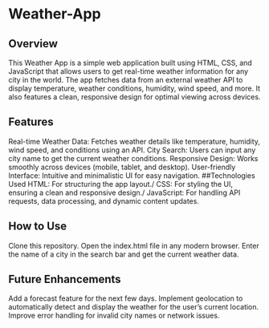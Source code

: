 # Weather-App

## Overview
This Weather App is a simple web application built using HTML, CSS, and JavaScript that allows users to get real-time weather information for any city in the world. The app fetches data from an external weather API to display temperature, weather conditions, humidity, wind speed, and more. It also features a clean, responsive design for optimal viewing across devices.

## Features
Real-time Weather Data: Fetches weather details like temperature, humidity, wind speed, and conditions using an API.
City Search: Users can input any city name to get the current weather conditions.
Responsive Design: Works smoothly across devices (mobile, tablet, and desktop).
User-friendly Interface: Intuitive and minimalistic UI for easy navigation.
##Technologies Used
HTML: For structuring the app layout./
CSS: For styling the UI, ensuring a clean and responsive design./
JavaScript: For handling API requests, data processing, and dynamic content updates.
## How to Use
Clone this repository.
Open the index.html file in any modern browser.
Enter the name of a city in the search bar and get the current weather data.
## Future Enhancements
Add a forecast feature for the next few days.
Implement geolocation to automatically detect and display the weather for the user’s current location.
Improve error handling for invalid city names or network issues.

